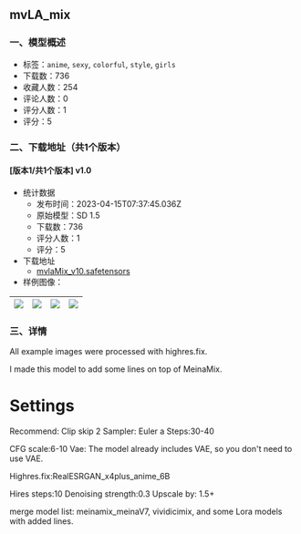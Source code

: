 ## mvLA_mix
### 一、模型概述

- 标签：`anime`, `sexy`, `colorful`, `style`, `girls`
- 下载数：736
- 收藏人数：254
- 评论人数：0
- 评分人数：1
- 评分：5

### 二、下载地址（共1个版本）

#### [版本1/共1个版本] v1.0

- 统计数据
  - 发布时间：2023-04-15T07:37:45.036Z
  - 原始模型：SD 1.5
  - 下载数：736
  - 评分人数：1
  - 评分：5
- 下载地址
  - [mvlaMix_v10.safetensors](https://civitai.com/api/download/models/46117)
- 样例图像：

| <img src="https://image.civitai.com/xG1nkqKTMzGDvpLrqFT7WA/80071c91-122e-46fb-d688-4436467dff00/width=450/506011.jpeg" /> | <img src="https://image.civitai.com/xG1nkqKTMzGDvpLrqFT7WA/f174f83c-4f77-435d-db8c-21ced09fd800/width=450/506092.jpeg" /> | <img src="https://image.civitai.com/xG1nkqKTMzGDvpLrqFT7WA/97e423f4-439d-43ae-215f-1f6e1b0d0f00/width=450/506141.jpeg" /> | <img src="https://image.civitai.com/xG1nkqKTMzGDvpLrqFT7WA/94b42a9c-69cf-4834-e4c1-fef3b2ad4700/width=450/506119.jpeg" /> |
| ---- | ---- | ---- | ---- |


### 三、详情
<p>All example images were processed with highres.fix.</p><p>I made this model to add some lines on top of MeinaMix.</p><p></p><h1>Settings</h1><p>Recommend: Clip skip 2 Sampler: Euler a Steps:30-40</p><p>CFG scale:6-10 Vae: The model already includes VAE, so you don't need to use VAE.</p><p>Highres.fix:RealESRGAN_x4plus_anime_6B</p><p>Hires steps:10 Denoising strength:0.3 Upscale by: 1.5+</p><p></p><p>merge model list: meinamix_meinaV7, vividicimix, and some Lora models with added lines.</p><p></p>